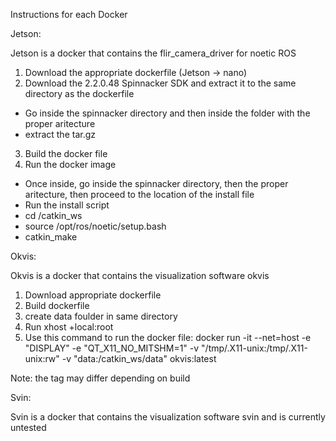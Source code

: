 Instructions for each Docker

Jetson:

Jetson is a docker that contains the flir_camera_driver for noetic ROS

1. Download the appropriate dockerfile (Jetson -> nano)
2. Download the 2.2.0.48 Spinnacker SDK and extract it to the same directory as the dockerfile
* Go inside the spinnacker directory and then inside the folder with the proper aritecture
* extract the tar.gz
3. Build the docker file
4. Run the docker image
*  Once inside, go inside the spinnacker directory, then the proper aritecture, then proceed to the location of the install file
*  Run the install script
*  cd /catkin_ws
*  source /opt/ros/noetic/setup.bash
* catkin_make

Okvis:

Okvis is a docker that contains the visualization software okvis

1. Download appropriate dockerfile
2. Build dockerfile
3. create data foulder in same directory
4. Run xhost +local:root
5. Use this command to run the docker file: docker run -it --net=host -e "DISPLAY" -e "QT_X11_NO_MITSHM=1" -v "/tmp/.X11-unix:/tmp/.X11-unix:rw" -v "data:/catkin_ws/data" okvis:latest

Note: the tag may differ depending on build

Svin:

Svin is a docker that contains the visualization software svin and is currently untested

